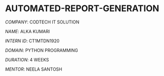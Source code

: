 # AUTOMATED-REPORT-GENERATION

*COMPANY*: CODTECH IT SOLUTION

*NAME*: ALKA KUMARI

*INTERN ID*: CT1MTDN1920

*DOMAIN*: PYTHON PROGRAMMING

*DURATION*: 4 WEEKS

*MENTOR*: NEELA SANTOSH
